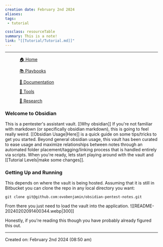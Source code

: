 ```yaml
---
creation date: February 2nd 2024
aliases: 
tags: 
 - tutorial

cssclass: resourceTable
summary: This is a note!
link: "[[Tutorial/Tutorial.md]]"
---
```

***

<div><ul class="navheader"> <ul><a href="Home.md" class="internal-link">🏠 Home</a></ul><ul><a href="Playbooks/Playbooks.md" class="internal-link">📚 Playbooks</a></ul><ul><a href="Documentation/Documentation.md" class="internal-link">📝 Documentation</a></ul><ul><a href="Tools/Tools.md" class="internal-link">🔧 Tools</a></ul><ul><a href="Research/Research.md" class="internal-link">🔬 Research</a></ul></ul></div>

### Welcome to Obsidian

This is a pentester's assistant vault. [[Why obsidian]] If you're not familiar with markdown (or specifically obsidian markdown), this is going to feel really weird. [[Obsidian Usage|Here]] is a quick guide on some tips/tricks to get you started. Beyond general obsidian usage, this vault has been curated to ease usage and maximize relationships between notes through an automated folder placement/tagging/linking process that is handled entirely via scripts. When you're ready, lets start playing around with the vault and [[Tutorial Levels|make some changes]]. 
### Getting Up and Running

This depends on where the vault is being hosted. Assuming that it is still in Bitbucket you can clone the repo in any local directory you want:
```
git clone git@github.com:ovobenjamin/obsidian-pentest-notes.git
```

From there you just need to load the vault into the application. 
![[README-20240202091400344.webp|300]]

Honestly, if you're reading this though you have probably already figured this out. 
***
Created on: February 2nd 2024 (08:50 am) 